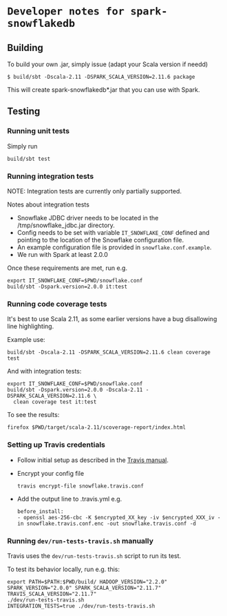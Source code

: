 # `Developer notes for spark-snowflakedb`

## Building

To build your own .jar, simply issue (adapt your Scala version if needd)

    $ build/sbt -Dscala-2.11 -DSPARK_SCALA_VERSION=2.11.6 package
     
This will create spark-snowflakedb*.jar that you can use with Spark.


## Testing

### Running unit tests

Simply run
  
    build/sbt test
    
### Running integration tests

NOTE: Integration tests are currently only partially supported.

Notes about integration tests
* Snowflake JDBC driver needs to be located in the /tmp/snowflake_jdbc.jar directory.
* Config needs to be set with variable `IT_SNOWFLAKE_CONF` defined and
    pointing to the location of the Snowflake configuration file.
* An example configuration file is provided in `snowflake.conf.example`.
* We run with Spark at least 2.0.0

Once these requirements are met, run e.g.
    
    export IT_SNOWFLAKE_CONF=$PWD/snowflake.conf 
    build/sbt -Dspark.version=2.0.0 it:test
  
### Running code coverage tests

It's best to use Scala 2.11, as some earlier versions have a bug disallowing
line highlighting.

Example use:

    build/sbt -Dscala-2.11 -DSPARK_SCALA_VERSION=2.11.6 clean coverage test

And with integration tests:

    export IT_SNOWFLAKE_CONF=$PWD/snowflake.conf
    build/sbt -Dspark.version=2.0.0 -Dscala-2.11 -DSPARK_SCALA_VERSION=2.11.6 \
      clean coverage test it:test

To see the results:      

    firefox $PWD/target/scala-2.11/scoverage-report/index.html

### Setting up Travis credentials

* Follow initial setup as described in the [Travis manual](https://docs.travis-ci.com/user/encrypting-files/).
* Encrypt your config file
     
      travis encrypt-file snowflake.travis.conf
      
* Add the output line to .travis.yml e.g.

      before_install:
      - openssl aes-256-cbc -K $encrypted_XX_key -iv $encrypted_XXX_iv -in snowflake.travis.conf.enc -out snowflake.travis.conf -d

### Running `dev/run-tests-travis.sh` manually

Travis uses the `dev/run-tests-travis.sh` script to run its test.

To test its behavior locally, run e.g. this:

    export PATH=$PATH:$PWD/build/ HADOOP_VERSION="2.2.0" SPARK_VERSION="2.0.0" SPARK_SCALA_VERSION="2.11.7" TRAVIS_SCALA_VERSION="2.11.7" 
    ./dev/run-tests-travis.sh
    INTEGRATION_TESTS=true ./dev/run-tests-travis.sh
    
